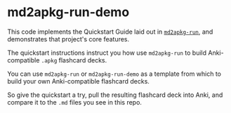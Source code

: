# md2apkg-run-demo

This code implements the Quickstart Guide laid out in [`md2apkg-run`](https://github.com/asa55/md2apkg-run), and demonstrates that project's core features.

The quickstart instructions instruct you how use `md2apkg-run` to build Anki-compatible `.apkg` flashcard decks.

You can use `md2apkg-run` or `md2apkg-run-demo` as a template from which to build your own Anki-compatible flashcard decks.

So give the quickstart a try, pull the resulting flashcard deck into Anki, and compare it to the `.md` files you see in this repo.
